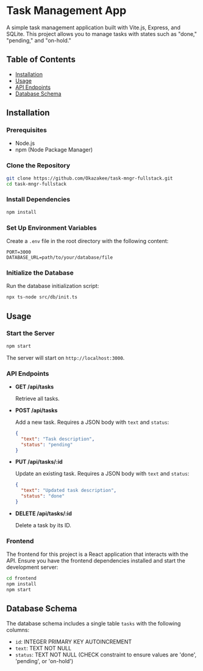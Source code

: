 # Task Management App

A simple task management application built with Vite.js, Express, and SQLite. This project allows you to manage tasks with states such as "done," "pending," and "on-hold."

## Table of Contents

- [Installation](#installation)
- [Usage](#usage)
- [API Endpoints](#api-endpoints)
- [Database Schema](#database-schema)

## Installation

### Prerequisites

- Node.js
- npm (Node Package Manager)

### Clone the Repository

```bash
git clone https://github.com/Okazakee/task-mngr-fullstack.git
cd task-mngr-fullstack
```

### Install Dependencies

```bash
npm install
```

### Set Up Environment Variables

Create a `.env` file in the root directory with the following content:

```
PORT=3000
DATABASE_URL=path/to/your/database/file
```

### Initialize the Database

Run the database initialization script:

```bash
npx ts-node src/db/init.ts
```

## Usage

### Start the Server

```bash
npm start
```

The server will start on `http://localhost:3000`.

### API Endpoints

- **GET /api/tasks**

  Retrieve all tasks.

- **POST /api/tasks**

  Add a new task. Requires a JSON body with `text` and `status`:

  ```json
  {
    "text": "Task description",
    "status": "pending"
  }
  ```

- **PUT /api/tasks/:id**

  Update an existing task. Requires a JSON body with `text` and `status`:

  ```json
  {
    "text": "Updated task description",
    "status": "done"
  }
  ```

- **DELETE /api/tasks/:id**

  Delete a task by its ID.

### Frontend

The frontend for this project is a React application that interacts with the API. Ensure you have the frontend dependencies installed and start the development server:

```bash
cd frontend
npm install
npm start
```

## Database Schema

The database schema includes a single table `tasks` with the following columns:

- `id`: INTEGER PRIMARY KEY AUTOINCREMENT
- `text`: TEXT NOT NULL
- `status`: TEXT NOT NULL (CHECK constraint to ensure values are 'done', 'pending', or 'on-hold')